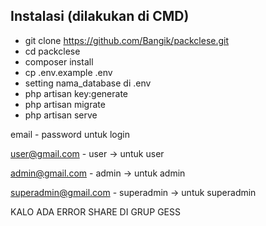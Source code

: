 ## Instalasi (dilakukan di CMD)
- git clone https://github.com/Bangik/packclese.git
- cd packclese
- composer install
- cp .env.example .env
- setting nama_database di .env
- php artisan key:generate
- php artisan migrate
- php artisan serve

email - password untuk login

user@gmail.com - user -> untuk user

admin@gmail.com - admin -> untuk admin

superadmin@gmail.com - superadmin -> untuk superadmin

KALO ADA ERROR SHARE DI GRUP GESS
